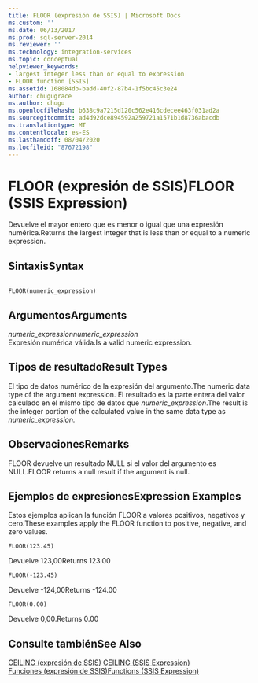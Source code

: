 ```yaml
---
title: FLOOR (expresión de SSIS) | Microsoft Docs
ms.custom: ''
ms.date: 06/13/2017
ms.prod: sql-server-2014
ms.reviewer: ''
ms.technology: integration-services
ms.topic: conceptual
helpviewer_keywords:
- largest integer less than or equal to expression
- FLOOR function [SSIS]
ms.assetid: 168084db-badd-40f2-87b4-1f5bc45c3e24
author: chugugrace
ms.author: chugu
ms.openlocfilehash: b638c9a7215d120c562e416cdecee463f031ad2a
ms.sourcegitcommit: ad4d92dce894592a259721a1571b1d8736abacdb
ms.translationtype: MT
ms.contentlocale: es-ES
ms.lasthandoff: 08/04/2020
ms.locfileid: "87672198"
---
```

# <a name="floor-ssis-expression"></a><span data-ttu-id="27a6e-102">FLOOR (expresión de SSIS)</span><span class="sxs-lookup"><span data-stu-id="27a6e-102">FLOOR (SSIS Expression)</span></span>
  <span data-ttu-id="27a6e-103">Devuelve el mayor entero que es menor o igual que una expresión numérica.</span><span class="sxs-lookup"><span data-stu-id="27a6e-103">Returns the largest integer that is less than or equal to a numeric expression.</span></span>  
  
## <a name="syntax"></a><span data-ttu-id="27a6e-104">Sintaxis</span><span class="sxs-lookup"><span data-stu-id="27a6e-104">Syntax</span></span>  
  
```  
  
FLOOR(numeric_expression)  
```  
  
## <a name="arguments"></a><span data-ttu-id="27a6e-105">Argumentos</span><span class="sxs-lookup"><span data-stu-id="27a6e-105">Arguments</span></span>  
 <span data-ttu-id="27a6e-106">*numeric_expression*</span><span class="sxs-lookup"><span data-stu-id="27a6e-106">*numeric_expression*</span></span>  
 <span data-ttu-id="27a6e-107">Expresión numérica válida.</span><span class="sxs-lookup"><span data-stu-id="27a6e-107">Is a valid numeric expression.</span></span>  
  
## <a name="result-types"></a><span data-ttu-id="27a6e-108">Tipos de resultado</span><span class="sxs-lookup"><span data-stu-id="27a6e-108">Result Types</span></span>  
 <span data-ttu-id="27a6e-109">El tipo de datos numérico de la expresión del argumento.</span><span class="sxs-lookup"><span data-stu-id="27a6e-109">The numeric data type of the argument expression.</span></span> <span data-ttu-id="27a6e-110">El resultado es la parte entera del valor calculado en el mismo tipo de datos que *numeric_expression*.</span><span class="sxs-lookup"><span data-stu-id="27a6e-110">The result is the integer portion of the calculated value in the same data type as *numeric_expression.*</span></span>  
  
## <a name="remarks"></a><span data-ttu-id="27a6e-111">Observaciones</span><span class="sxs-lookup"><span data-stu-id="27a6e-111">Remarks</span></span>  
 <span data-ttu-id="27a6e-112">FLOOR devuelve un resultado NULL si el valor del argumento es NULL.</span><span class="sxs-lookup"><span data-stu-id="27a6e-112">FLOOR returns a null result if the argument is null.</span></span>  
  
## <a name="expression-examples"></a><span data-ttu-id="27a6e-113">Ejemplos de expresiones</span><span class="sxs-lookup"><span data-stu-id="27a6e-113">Expression Examples</span></span>  
 <span data-ttu-id="27a6e-114">Estos ejemplos aplican la función FLOOR a valores positivos, negativos y cero.</span><span class="sxs-lookup"><span data-stu-id="27a6e-114">These examples apply the FLOOR function to positive, negative, and zero values.</span></span>  
  
```  
FLOOR(123.45)  
```  
  
 <span data-ttu-id="27a6e-115">Devuelve 123,00</span><span class="sxs-lookup"><span data-stu-id="27a6e-115">Returns 123.00</span></span>  
  
```  
FLOOR(-123.45)  
```  
  
 <span data-ttu-id="27a6e-116">Devuelve -124,00</span><span class="sxs-lookup"><span data-stu-id="27a6e-116">Returns -124.00</span></span>  
  
```  
FLOOR(0.00)  
```  
  
 <span data-ttu-id="27a6e-117">Devuelve 0,00.</span><span class="sxs-lookup"><span data-stu-id="27a6e-117">Returns 0.00</span></span>  
  
## <a name="see-also"></a><span data-ttu-id="27a6e-118">Consulte también</span><span class="sxs-lookup"><span data-stu-id="27a6e-118">See Also</span></span>  
 <span data-ttu-id="27a6e-119">[CEILING &#40;expresión de SSIS&#41;](ceiling-ssis-expression.md) </span><span class="sxs-lookup"><span data-stu-id="27a6e-119">[CEILING &#40;SSIS Expression&#41;](ceiling-ssis-expression.md) </span></span>  
 [<span data-ttu-id="27a6e-120">Funciones &#40;expresión de SSIS&#41;</span><span class="sxs-lookup"><span data-stu-id="27a6e-120">Functions &#40;SSIS Expression&#41;</span></span>](functions-ssis-expression.md)  
  
  
